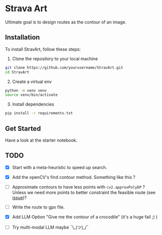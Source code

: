 # Strava Art

Ultimate goal is to design routes as the contour of an image.

## Installation

To install StravArt, follow these steps:

1. Clone the repository to your local machine

```bash
git clone https://github.com/yourusername/StravArt.git
cd StravArt
```

2. Create a virtual env

```bash
python -m venv venv
source venv/bin/activate
```

3. Install dependencies 
```bash
pip install -r requirements.txt
```

## Get Started

Have a look at the starter notebook.

## TODO

- [X] Start with a meta-heuristic to speed up search.
- [X] Add the openCV's find contour method. Something like this ?
- [ ] Approximate contours to have less points with `cv2.approxPolyDP` ? Unless we need more points to better constraint the feasible route (see [issue](https://github.com/dsleo/stravart/issues/1))?

- [ ] Write the route to gpx file.
    
- [X] Add LLM Option "Give me the contour of a crocodile" (it's a huge fail ;) )
- [ ] Try multi-modal LLM maybe ¯\\\_(ツ)\_/¯





